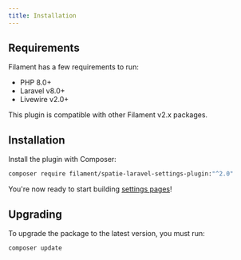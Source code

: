 ```yaml
---
title: Installation
---
```


## Requirements

Filament has a few requirements to run:

- PHP 8.0+
- Laravel v8.0+
- Livewire v2.0+

This plugin is compatible with other Filament v2.x packages.

## Installation

Install the plugin with Composer:

```bash
composer require filament/spatie-laravel-settings-plugin:"^2.0"
```

You're now ready to start building [settings pages](getting-started)!

## Upgrading

To upgrade the package to the latest version, you must run:

```bash
composer update
```

